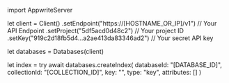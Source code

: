 import AppwriteServer

let client = Client()
    .setEndpoint("https://[HOSTNAME_OR_IP]/v1") // Your API Endpoint
    .setProject("5df5acd0d48c2") // Your project ID
    .setKey("919c2d18fb5d4...a2ae413da83346ad2") // Your secret API key

let databases = Databases(client)

let index = try await databases.createIndex(
    databaseId: "[DATABASE_ID]",
    collectionId: "[COLLECTION_ID]",
    key: "",
    type: "key",
    attributes: []
)

